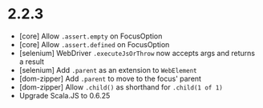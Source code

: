 # 2.2.3

* [core] Allow `.assert.empty` on FocusOption
* [core] Allow `.assert.defined` on FocusOption
* [selenium] WebDriver `.executeJsOrThrow` now accepts args and returns a result
* [selenium] Add `.parent` as an extension to `WebElement`
* [dom-zipper] Add `.parent` to move to the focus' parent
* [dom-zipper] Allow `.child()` as shorthand for `.child(1 of 1)`
* Upgrade Scala.JS to 0.6.25

